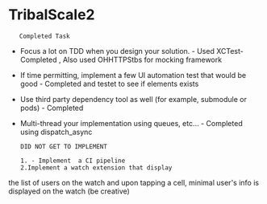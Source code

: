 # TribalScale2
       Completed Task
       
- Focus a lot on TDD when you design your solution. - Used XCTest- Completed , Also used OHHTTPStbs for mocking framework
- If time permitting, implement a few UI automation test that would be good - Completed and testet to see if elements exists
- Use third party dependency tool as well (for example, submodule or pods) - Completed
- Multi-thread your implementation using queues, etc... - Completed using dispatch_async

      DID NOT GET TO IMPLEMENT
      
      1. - Implement  a CI pipeline
      2.Implement a watch extension that display
the list of users on the watch and upon tapping a cell, minimal user's info is displayed on the watch (be creative)
